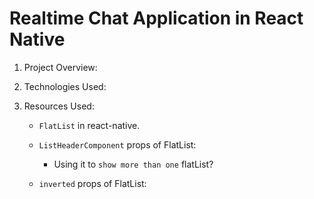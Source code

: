 # Realtime Chat Application in React Native

1. Project Overview:

2. Technologies Used:

3. Resources Used:

    - ```FlatList``` in react-native.

    - ```ListHeaderComponent``` props of FlatList:

        - Using it to ```show more than one``` flatList?

    - ```inverted``` props of FlatList:

    

    
